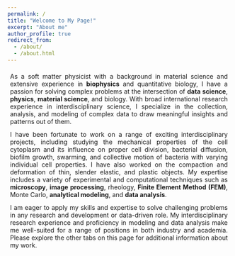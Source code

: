 ```yaml
---
permalink: /
title: "Welcome to My Page!"
excerpt: "About me"
author_profile: true
redirect_from: 
  - /about/
  - /about.html
---
```

<div align="justify">
  <p style="padding:6px; margin:0px"> As a soft matter physicist with a background in material science and extensive experience in <b>biophysics</b> and quantitative biology, I have a passion for solving        complex problems at the intersection of <b>data science</b>, <b>physics</b>, <b>material science</b>, and biology. With broad international research experience in interdisciplinary science, I              specialize in the collection, analysis, and modeling of complex data to draw meaningful insights and patterns out of them. 
  </p>
  
  <p style="padding:6px; margin:0px"> I have been fortunate to work on a range of exciting interdisciplinary projects, including studying the mechanical properties of the cell cytoplasm and its influence        on proper cell division, bacterial diffusion, biofilm growth, swarming, and collective motion of bacteria with varying individual cell properties. I have also worked on the compaction and deformation      of thin, slender elastic, and plastic objects. My expertise includes a variety of experimental and computational techniques such as <b>microscopy</b>, <b>image processing</b>, rheology, <b>Finite          Element Method (FEM)</b>, Monte Carlo, <b>analytical modeling</b>, and <b>data analysis</b>.
  </p>

  <p style="padding:6px; margin:0px"> I am eager to apply my skills and expertise to solve challenging problems in any research and development or data-driven role. My interdisciplinary research experience      and proficiency in modeling and data analysis make me well-suited for a range of positions in both industry and academia. Please explore the other tabs on this page for additional information about my      work.
  </p>
</div>


